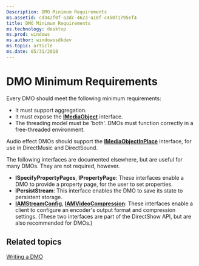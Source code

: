 ```yaml
---
Description: DMO Minimum Requirements
ms.assetid: cd342f0f-a3dc-4623-a18f-c45071795ef4
title: DMO Minimum Requirements
ms.technology: desktop
ms.prod: windows
ms.author: windowssdkdev
ms.topic: article
ms.date: 05/31/2018
---
```


# DMO Minimum Requirements

Every DMO should meet the following minimum requirements:

-   It must support aggregation.
-   It must expose the [**IMediaObject**](/windows/desktop/api/Mediaobj/nn-mediaobj-imediaobject) interface.
-   The threading model must be 'both'. DMOs must function correctly in a free-threaded environment.

Audio effect DMOs should support the [**IMediaObjectInPlace**](/windows/desktop/api/Mediaobj/nn-mediaobj-imediaobjectinplace) interface, for use in DirectMusic and DirectSound.

The following interfaces are documented elsewhere, but are useful for many DMOs. They are not required, however.

-   **ISpecifyPropertyPages**, **IPropertyPage**: These interfaces enable a DMO to provide a property page, for the user to set properties.
-   **IPersistStream**: This interface enables the DMO to save its state to persistent storage.
-   [**IAMStreamConfig**](/windows/desktop/api/Strmif/nn-strmif-iamstreamconfig), [**IAMVideoCompression**](/windows/desktop/api/Strmif/nn-strmif-iamvideocompression): These interfaces enable a client to configure an encoder's output format and compression settings. (These two interfaces are part of the DirectShow API, but are also recommended for DMOs.)

## Related topics

<dl> <dt>

[Writing a DMO](writing-a-dmo.md)
</dt> </dl>

 

 



